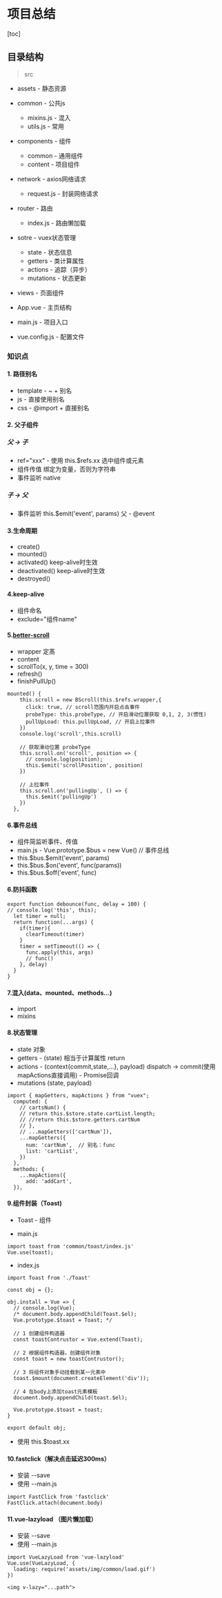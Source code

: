 # 项目总结

[toc]

## 目录结构

>src
- assets - 静态资源

- common - 公共js
  - mixins.js - 混入
  - utils.js - 常用

- components - 组件
  - common - 通用组件
  - content - 项目组件

- network - axios网络请求
  - request.js - 封装网络请求

- router - 路由
  - index.js - 路由懒加载

- sotre - vuex状态管理
  - state - 状态信息
  - getters - 类计算属性
  - actions - 追踪（异步）
  - mutations - 状态更新

- views - 页面组件

- App.vue - 主页结构

- main.js - 项目入口

- vue.config.js - 配置文件

### 知识点
  
#### 1. 路径别名
- template - ~ + 别名
- js - 直接使用别名
- css - @import + 直接别名

#### 2. 父子组件
##### 父 -> 子
- ref="xxx"  - 使用 this.\$refs.xx 选中组件或元素
- 组件传值 绑定为变量，否则为字符串
- 事件监听 native

##### 子 -> 父
- 事件监听 this.$emit('event', params) 父 - @event

#### 3.生命周期
- create()
- mounted()
- activated() keep-alive时生效 
- deactivated() keep-alive时生效
- destroyed() 

#### 4.keep-alive
- 组件命名
- exclude="组件name"

#### 5.[better-scroll](https://ustbhuangyi.github.io/better-scroll/doc/zh-hans/)
- wrapper 定髙
- content
- scrollTo(x, y, time = 300)
- refresh()
- finishPullUp()

```
mounted() {
    this.scroll = new BScroll(this.$refs.wrapper,{
      click: true, // scroll范围内开启点击事件
      probeType: this.probeType, // 开启滑动位置获取 0,1, 2, 3(惯性)
      pullUpLoad: this.pullUpLoad, // 开启上拉事件
    })
    console.log('scroll',this.scroll)  
    
    // 获取滑动位置 probeType
    this.scroll.on('scroll', position => {
      // console.log(position);
      this.$emit('scrollPosition', position)
    })

    // 上拉事件
    this.scroll.on('pullingUp', () => {
      this.$emit('pullingUp')
    })
  },
  ```

#### 6.事件总线
- 组件简监听事件、传值
- main.js - Vue.prototype.$bus = new Vue() // 事件总线
- this.\$bus.$emit('event', params)
- this.\$bus.$on('event', func(params))
- this.\$bus.$off('event', func)

#### 6.防抖函数
```
export function debounce(func, delay = 100) {
// console.log('this', this);
  let timer = null;
  return function(...args) {
    if(timer){
      clearTimeout(timer)
    }
    timer = setTimeout(() => {
      func.apply(this, args)
      // func()
    }, delay)  
  }
}
```

#### 7.混入(data、mounted、methods...)
- import
- mixins

#### 8.状态管理
- state 对象
- getters - (state) 相当于计算属性 return 
- actions - (context{commit,state,...}, payload) dispatch -> commit(使用mapActions直接调用) - Promise回调
- mutations (state, payload)
```
import { mapGetters, mapActions } from "vuex";
  computed: {
    // cartsNum() {
    // return this.$store.state.cartList.length;
    // //return this.$store.getters.cartNum
    // },
    // ...mapGetters(['cartNum']),
    ...mapGetters({
      num: 'cartNum',  // 别名：func
      list: 'cartList',
    })
  },
  methods: {
    ...mapActions({
      add: 'addCart',
  }),
```
#### 9.组件封装（Toast)
- Toast - 组件

- main.js

```
import toast from 'common/toast/index.js'
Vue.use(toast);
```

- index.js

```
import Toast from './Toast'

const obj = {};

obj.install = Vue => {
  // console.log(Vue);
  /* document.body.appendChild(Toast.$el);
  Vue.prototype.$toast = Toast; */

  // 1 创建组件构造器
  const toastContrustor = Vue.extend(Toast);

  // 2 根据组件构造器，创建组件对象
  const toast = new toastContrustor();

  // 3 将组件对象手动挂载到某一元素中
  toast.$mount(document.createElement('div'));

  // 4 在body上添加toast元素模板
  document.body.appendChild(toast.$el);

  Vue.prototype.$toast = toast;
}

export default obj;
```

- 使用 this.\$toast.xx

#### 10.fastclick（解决点击延迟300ms）
- 安装 --save
- 使用 --main.js  
```
import FastClick from 'fastclick'  
FastClick.attach(document.body)
```

#### 11.vue-lazyload （图片懒加载）
- 安装 --save
- 使用 --main.js  
```
import VueLazyLoad from 'vue-lazyload'
Vue.use(VueLazyLoad, {
  loading: require('assets/img/common/load.gif')
})

<img v-lazy="...path">
```